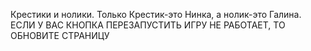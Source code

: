 Крестики и нолики. Только Крестик-это Нинка, а нолик-это Галина.
 ЕСЛИ У ВАС КНОПКА ПЕРЕЗАПУСТИТЬ ИГРУ НЕ РАБОТАЕТ, ТО ОБНОВИТЕ СТРАНИЦУ

